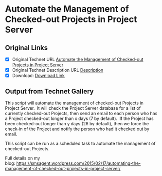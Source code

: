 # Automate the Management of Checked-out Projects in Project Server

## Original Links

- [x] Original Technet URL [Automate the Management of Checked-out Projects in Project Server](https://gallery.technet.microsoft.com/Automate-the-Management-of-23a1d5d3)
- [x] Original Technet Description URL [Description](https://gallery.technet.microsoft.com/Automate-the-Management-of-23a1d5d3/description)
- [x] Download: [Download Link](Download\Handle-CheckedoutProjects.ps1)

## Output from Technet Gallery

This script will automate the management of checked-out Projects in Project Server.  It will check the Project Server database for a list of currently checked-out Projects, then send an email to each person who has a Project checked-out longer than  x days (7 by default).  If the Project has been checked-out longer than y days (28 by default), then we force the check-in of the Project and notify the person who had it checked out by email.

This script can be run as a scheduled task to automate the management of checked-out Projects.

Full details on my blog: https://smsagent.wordpress.com/2015/02/17/automating-the-management-of-checked-out-projects-in-project-server/

